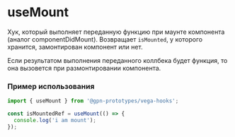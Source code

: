 # useMount

Хук, который выполняет переданную функцию при маунте компонента (аналог componentDidMount). Возвращает `isMounted`, у которого хранится, замонтирован компонент или нет.

Если результатом выполнения переданного коллбека будет функция, то она вызовется при размонтировании компонента.

### Пример использования

```ts
import { useMount } from '@gpn-prototypes/vega-hooks';

const isMountedRef = useMount(() => {
  console.log('i am mount');
});
```
